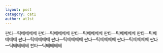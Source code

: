 ```yaml
---
layout: post
category: cat1
author: at1st
---
```


판타ㅡ틱베베베베
판타ㅡ틱베베베베
판타ㅡ틱베베베베
판타ㅡ틱베베베베
판타ㅡ틱베베베베
판타ㅡ틱베베베베
판타ㅡ틱베베베베
판타ㅡ틱베베베베
판타ㅡ틱베베베베
판타ㅡ틱베베베베
판타ㅡ틱베베베베
